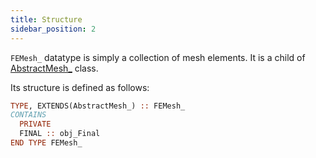 ```yaml
---
title: Structure
sidebar_position: 2
---
```


`FEMesh_` datatype is simply a collection of mesh elements. It is a child of [AbstractMesh_](../AbstractMesh/AbstractMesh_.md) class.

Its structure is defined as follows:

```fortran
TYPE, EXTENDS(AbstractMesh_) :: FEMesh_
CONTAINS
  PRIVATE
  FINAL :: obj_Final
END TYPE FEMesh_
```
